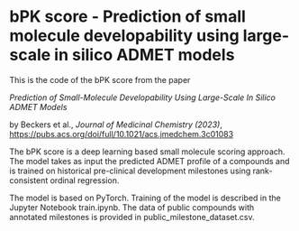# bPK score - Prediction of small molecule developability using large-scale in silico ADMET models

This is the code of the bPK score from the paper 

*Prediction of Small-Molecule Developability Using Large-Scale In Silico ADMET Models* 

by Beckers et al., *Journal of Medicinal Chemistry (2023)*, https://pubs.acs.org/doi/full/10.1021/acs.jmedchem.3c01083


The bPK score is a deep learning based small molecule scoring approach. The model takes as input the predicted ADMET profile of a compounds and is trained on historical pre-clinical development milestones using rank-consistent ordinal regression.

The model is based on PyTorch. Training of the model is described in the Jupyter Notebook train.ipynb. The data of public compounds with annotated milestones is provided in public_milestone_dataset.csv.


